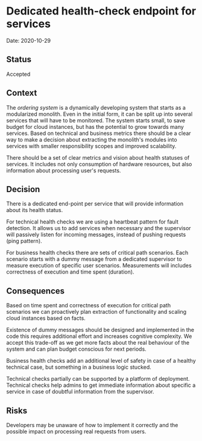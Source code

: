 # Dedicated health-check endpoint for services

Date: 2020-10-29

## Status

Accepted

## Context

The _ordering system_ is a dynamically developing system that starts as a modularized monolith. Even in the initial form, it can be split up into several services that will have to be monitored. The system starts small, to save budget for cloud instances, but has the potential to grow towards many services. Based on technical and business metrics there should be a clear way to make a decision about extracting the monolith's modules into services with smaller responsibility scopes and improved scalability.

There should be a set of clear metrics and vision about health statuses of services. It includes not only consumption of hardware resources, but also information about processing user's requests.

## Decision

There is a dedicated end-point per service that will provide information about its health status.

For technical health checks we are using a heartbeat pattern for fault detection. It allows us to add services when necessary and the supervisor will passively listen for incoming messages, instead of pushing requests (ping pattern).

For business health checks there are sets of critical path scenarios. Each scenario starts with a dummy message from a dedicated supervisor to measure execution of specific user scenarios. Measurements will includes correctness of execution and time spent (duration).

## Consequences

Based on time spent and correctness of execution for critical path scenarios we can proactively plan extraction of functionality and scaling cloud instances based on facts.

Existence of dummy messages should be designed and implemented in the code this requires additional effort and increases cognitive complexity. We accept this trade-off as we get more facts about the real behaviour of the system and can plan budget conscious for next periods.

Business health checks add an additional level of safety in case of a healthy technical case, but something in a business logic stucked.

Technical checks partially can be supported by a platform of deployment. Technical checks help admins to get immediate information about specific a service in case of doubtful information from the supervisor.  

## Risks

Developers may be unaware of how to implement it correctly and the possible impact on processing real requests from users.

